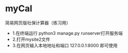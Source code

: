 # myCal
简易网页版社保计算器（练习用）
- 1.在终端运行 python3 manage.py runserver打开服务端
- 2.打开mysite2文件
- 3.在网页输入本地地址和端口 127.0.0.1:8000 即可使用
